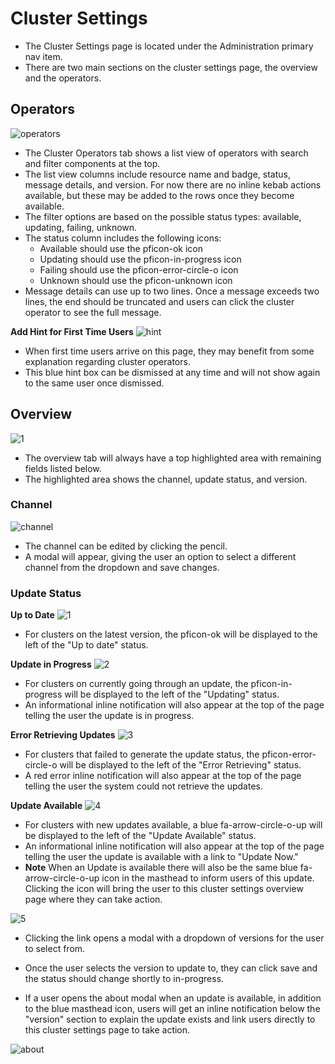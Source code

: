 # Cluster Settings

- The Cluster Settings page is located under the Administration primary nav item.
- There are two main sections on the cluster settings page, the overview and the operators.

## Operators

![operators](img/operators.png)

- The Cluster Operators tab shows a list view of operators with search and filter components at the top.
- The list view columns include resource name and badge, status, message details, and version. For now there are no inline kebab actions available, but these may be added to the rows once they become available.
- The filter options are based on the possible status types: available, updating, failing, unknown.
- The status column includes the following icons:
   - Available should use the pficon-ok	icon
   - Updating should use the pficon-in-progress icon
   - Failing should use the pficon-error-circle-o	icon
   - Unknown should use the pficon-unknown icon
- Message details can use up to two lines. Once a message exceeds two lines, the end should be truncated and users can click the cluster operator to see the full message.

**Add Hint for First Time Users**
![hint](img/intro.png)
- When first time users arrive on this page, they may benefit from some explanation regarding cluster operators.
- This blue hint box can be dismissed at any time and will not show again to the same user once dismissed.

## Overview

![1](img/overview-up-to-date.png)

- The overview tab will always have a top highlighted area with remaining fields listed below.
- The highlighted area shows the channel, update status, and version.

### Channel

![channel](img/edit-channel.png)

- The channel can be edited by clicking the pencil.
- A modal will appear, giving the user an option to select a different channel from the dropdown and save changes.

### Update Status

**Up to Date**
![1](img/overview-up-to-date.png)

- For clusters on the latest version, the pficon-ok will be displayed to the left of the "Up to date" status.

**Update in Progress**
![2](img/overivew-updating.png)

- For clusters on currently going through an update, the pficon-in-progress will be displayed to the left of the "Updating" status.
- An informational inline notification will also appear at the top of the page telling the user the update is in progress.

**Error Retrieving Updates**
![3](img/overivew-error.png)

- For clusters that failed to generate the update status, the pficon-error-circle-o will be displayed to the left of the "Error Retrieving" status.
- A red error inline notification will also appear at the top of the page telling the user the system could not retrieve the updates.

**Update Available**
![4](img/overivew-has-update.png)

- For clusters with new updates available, a blue fa-arrow-circle-o-up will be displayed to the left of the "Update Available" status.
- An informational inline notification will also appear at the top of the page telling the user the update is available with a link to "Update Now."
- **Note** When an Update is available there will also be the same blue fa-arrow-circle-o-up icon in the masthead to inform users of this update. Clicking the icon will bring the user to this cluster settings overview page where they can take action.

![5](img/overivew-has-update-2.png)

- Clicking the link opens a modal with a dropdown of versions for the user to select from.
- Once the user selects the version to update to, they can click save and the status should change shortly to in-progress.

- If a user opens the about modal when an update is available, in addition to the blue masthead icon, users will get an inline notification below the "version" section to explain the update exists and link users directly to this cluster settings page to take action.

![about](img/upgrade.png)
